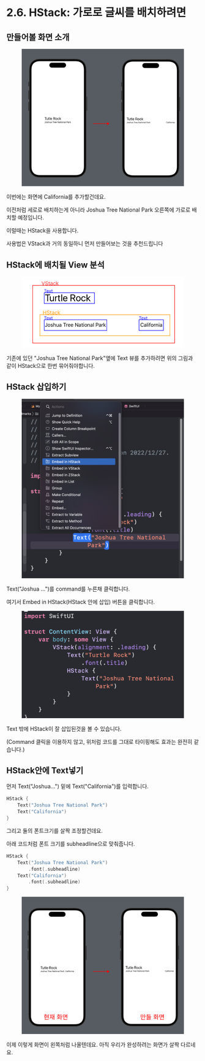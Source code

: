# 2.6. HStack: 가로로 글씨를 배치하려면

## 만들어볼 화면 소개

<figure><img src="../.gitbook/assets/Group 67.png" alt=""><figcaption></figcaption></figure>

이번에는 화면에 California를 추가할건데요.

이전처럼 세로로 배치하는게 아니라 Joshua Tree National Park 오른쪽에 가로로 배치할 예정입니다.

이럴때는 HStack을 사용합니다.

사용법은 VStack과 거의 동일하니 먼저 만들어보는 것을 추천드립니다



## HStack에 배치될 View 분석

<figure><img src="../.gitbook/assets/Group 23@2x.png" alt=""><figcaption></figcaption></figure>

기존에 있던 "Joshua Tree National Park"옆에 Text 뷰를 추가하려면 위의 그림과 같이 HStack으로 한번 묶어줘야합니다.



## HStack 삽입하기

<figure><img src="../.gitbook/assets/image (63).png" alt=""><figcaption></figcaption></figure>

Text("Joshua ...")를 command를 누른채 클릭합니다.

여기서 Embed in HStack(HStack 안에 삽입) 버튼을 클릭합니다.

<figure><img src="../.gitbook/assets/image (11).png" alt=""><figcaption></figcaption></figure>

Text 밖에 HStack이 잘 삽입된것을 볼 수 있습니다.



(Command 클릭을 이용하지 않고, 위처럼 코드를 그대로 타이핑해도 효과는 완전히 같습니다.)

## HStack안에 Text넣기

먼저 Text("Joshua...") 밑에 Text("California")를 입력합니다.

```swift
HStack {
    Text("Joshua Tree National Park")
    Text("California")
}
```



그리고 둘의 폰트크기를 살짝 조정할건데요.

아래 코드처럼 폰트 크기를 subheadline으로 맞춰줍니다.

```swift
HStack {
    Text("Joshua Tree National Park")
        .font(.subheadline)
    Text("California")
        .font(.subheadline)
}
```

<figure><img src="../.gitbook/assets/Group 71.png" alt=""><figcaption></figcaption></figure>

이제 이렇게 화면이 왼쪽처럼 나올텐데요. 아직 우리가 완성하려는 화면가 살짝 다르네요.





###

